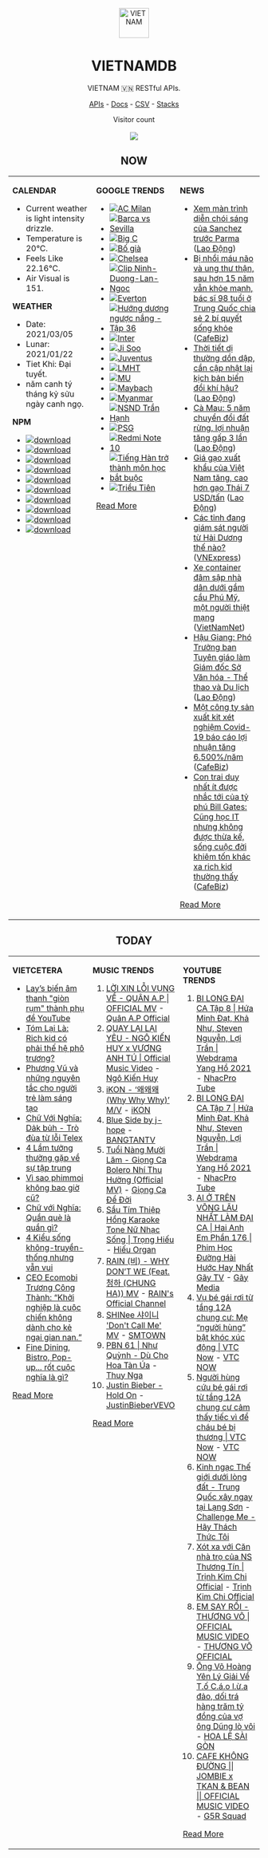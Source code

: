 <p align="center"><img src="https://raw.githubusercontent.com/vietnamdb/vietnamdb/master/images/profile/avatar.png" alt="VIETNAM" height="60"/></p>
<h1 align="center">VIETNAMDB</h1>
<p align="center">VIETNAM 🇻🇳 RESTful APIs.</p>
<p align="center">
  <a href="https://vietnamdb.herokuapp.com/api">APIs</a> -
  <a href="https://vietnamdb.github.io/#/">Docs</a> -
  <a href="https://github.com/vietnamdb/vietnamdb/tree/master/docs">CSV</a> -
  <a href="https://github.com/vietnamdb/vietnamdb/tree/master/docs/stacks">Stacks</a>
</p>
<p align="center"> 
  Visitor count<br><br>
  <img src="https://profile-counter.glitch.me/vietnamdb/count.svg" />
</p>


<h2 align="center">NOW</h2>

<table style="width:100%"><tbody style="width:100%"><tr><td valign="top" width="33%">

**CALENDAR**

- Current weather is light intensity drizzle.
- Temperature is 20°C.
- Feels Like 22.16°C.
- Air Visual is 151.

**WEATHER**

- Date: 2021/03/05
- Lunar: 2021/01/22
- Tiet Khi: Đại tuyết.
- năm canh tý tháng kỷ sửu ngày canh ngọ.

**NPM**

- [![download](https://img.shields.io/npm/dm/giaohangnhanh.svg?style=flat-square&label=giaohangnhanh&color=red)](https://www.npmjs.com/package/giaohangnhanh)
- [![download](https://img.shields.io/npm/dm/onepay.svg?style=flat-square&label=onepay&color=red)](https://www.npmjs.com/package/onepay)
- [![download](https://img.shields.io/npm/dm/vietcetera.svg?style=flat-square&label=vietcetera&color=red)](https://www.npmjs.com/package/vietcetera)
- [![download](https://img.shields.io/npm/dm/vietnambanks.svg?style=flat-square&label=vietnambanks&color=red)](https://www.npmjs.com/package/vietnambanks)
- [![download](https://img.shields.io/npm/dm/vietnamgovernment.svg?style=flat-square&label=vietnamgovernment&color=red)](https://www.npmjs.com/package/vietnamgovernment)
- [![download](https://img.shields.io/npm/dm/vietnamnews.svg?style=flat-square&label=vietnamnews&color=red)](https://www.npmjs.com/package/vietnamnews)
- [![download](https://img.shields.io/npm/dm/vnapis.svg?style=flat-square&label=vnapis&color=red)](https://www.npmjs.com/package/vnapis)
- [![download](https://img.shields.io/npm/dm/vnpay.svg?style=flat-square&label=vnpay&color=red)](https://www.npmjs.com/package/vnpay)
- [![download](https://img.shields.io/npm/dm/vtcpay.svg?style=flat-square&label=vtcpay&color=red)](https://www.npmjs.com/package/vtcpay)
- [![download](https://img.shields.io/npm/dm/zalopay.svg?style=flat-square&label=zalopay&color=red)](https://www.npmjs.com/package/zalopay)

</td><td valign="top" width="33%">

**GOOGLE TRENDS**

- [![AC Milan](https://img.shields.io/static/v1?label=AC%20Milan&message=google&color=red&style=flat-square)](https://www.google.com/search?q=AC%20Milan)
- [![Barca vs Sevilla](https://img.shields.io/static/v1?label=Barca%20vs%20Sevilla&message=google&color=red&style=flat-square)](https://www.google.com/search?q=Barca%20vs%20Sevilla)
- [![Big C](https://img.shields.io/static/v1?label=Big%20C&message=google&color=red&style=flat-square)](https://www.google.com/search?q=Big%20C)
- [![Bố già](https://img.shields.io/static/v1?label=B%E1%BB%91%20gi%C3%A0&message=google&color=red&style=flat-square)](https://www.google.com/search?q=B%E1%BB%91%20gi%C3%A0)
- [![Chelsea](https://img.shields.io/static/v1?label=Chelsea&message=google&color=red&style=flat-square)](https://www.google.com/search?q=Chelsea)
- [![Clip Ninh-Duong-Lan-Ngoc](https://img.shields.io/static/v1?label=Clip%20Ninh-Duong-Lan-Ngoc&message=google&color=red&style=flat-square)](https://www.google.com/search?q=Clip%20Ninh-Duong-Lan-Ngoc)
- [![Everton](https://img.shields.io/static/v1?label=Everton&message=google&color=red&style=flat-square)](https://www.google.com/search?q=Everton)
- [![Hướng dương ngược nắng - Tập 36](https://img.shields.io/static/v1?label=H%C6%B0%E1%BB%9Bng%20d%C6%B0%C6%A1ng%20ng%C6%B0%E1%BB%A3c%20n%E1%BA%AFng%20-%20T%E1%BA%ADp%2036&message=google&color=red&style=flat-square)](https://www.google.com/search?q=H%C6%B0%E1%BB%9Bng%20d%C6%B0%C6%A1ng%20ng%C6%B0%E1%BB%A3c%20n%E1%BA%AFng%20-%20T%E1%BA%ADp%2036)
- [![Inter](https://img.shields.io/static/v1?label=Inter&message=google&color=red&style=flat-square)](https://www.google.com/search?q=Inter)
- [![Ji Soo](https://img.shields.io/static/v1?label=Ji%20Soo&message=google&color=red&style=flat-square)](https://www.google.com/search?q=Ji%20Soo)
- [![Juventus](https://img.shields.io/static/v1?label=Juventus&message=google&color=red&style=flat-square)](https://www.google.com/search?q=Juventus)
- [![LMHT](https://img.shields.io/static/v1?label=LMHT&message=google&color=red&style=flat-square)](https://www.google.com/search?q=LMHT)
- [![MU](https://img.shields.io/static/v1?label=MU&message=google&color=red&style=flat-square)](https://www.google.com/search?q=MU)
- [![Maybach](https://img.shields.io/static/v1?label=Maybach&message=google&color=red&style=flat-square)](https://www.google.com/search?q=Maybach)
- [![Myanmar](https://img.shields.io/static/v1?label=Myanmar&message=google&color=red&style=flat-square)](https://www.google.com/search?q=Myanmar)
- [![NSND Trần Hạnh](https://img.shields.io/static/v1?label=NSND%20Tr%E1%BA%A7n%20H%E1%BA%A1nh&message=google&color=red&style=flat-square)](https://www.google.com/search?q=NSND%20Tr%E1%BA%A7n%20H%E1%BA%A1nh)
- [![PSG](https://img.shields.io/static/v1?label=PSG&message=google&color=red&style=flat-square)](https://www.google.com/search?q=PSG)
- [![Redmi Note 10](https://img.shields.io/static/v1?label=Redmi%20Note%2010&message=google&color=red&style=flat-square)](https://www.google.com/search?q=Redmi%20Note%2010)
- [![Tiếng Hàn trở thành môn học bắt buộc](https://img.shields.io/static/v1?label=Ti%E1%BA%BFng%20H%C3%A0n%20tr%E1%BB%9F%20th%C3%A0nh%20m%C3%B4n%20h%E1%BB%8Dc%20b%E1%BA%AFt%20bu%E1%BB%99c&message=google&color=red&style=flat-square)](https://www.google.com/search?q=Ti%E1%BA%BFng%20H%C3%A0n%20tr%E1%BB%9F%20th%C3%A0nh%20m%C3%B4n%20h%E1%BB%8Dc%20b%E1%BA%AFt%20bu%E1%BB%99c)
- [![Triều Tiên](https://img.shields.io/static/v1?label=Tri%E1%BB%81u%20Ti%C3%AAn&message=google&color=red&style=flat-square)](https://www.google.com/search?q=Tri%E1%BB%81u%20Ti%C3%AAn)

[Read More](https://trends.google.com/trends/?geo=VN)

</td><td valign="top" width="33%">

**NEWS**

- [Xem màn trình diễn chói sáng của Sanchez trước Parma](https://laodong.vn/video-the-thao/xem-man-trinh-dien-choi-sang-cua-sanchez-truoc-parma-886051.ldo) ([Lao Động](https://laodong.vn))
- [Bị nhồi máu não và ung thư thận, sau hơn 15 năm vẫn khỏe mạnh, bác sĩ 98 tuổi ở Trung Quốc chia sẻ 2 bí quyết sống khỏe](https://cafebiz.vn/bi-nhoi-mau-nao-va-ung-thu-than-sau-hon-15-nam-van-khoe-manh-bac-si-98-tuoi-o-trung-quoc-chia-se-2-bi-quyet-song-khoe-20210305150522221.chn) ([CafeBiz](https://cafebiz.vn))
- [Thời tiết dị thường dồn dập, cần cập nhật lại kịch bản biến đổi khí hậu?](https://laodong.vn/video-thoi-su/thoi-tiet-di-thuong-don-dap-can-cap-nhat-lai-kich-ban-bien-doi-khi-hau-882074.ldo) ([Lao Động](https://laodong.vn))
- [Cà Mau: 5 năm chuyển đổi đất rừng, lợi nhuận tăng gấp 3 lần](https://laodong.vn/xa-hoi/ca-mau-5-nam-chuyen-doi-dat-rung-loi-nhuan-tang-gap-3-lan-886075.ldo) ([Lao Động](https://laodong.vn))
- [Giá gạo xuất khẩu của Việt Nam tăng, cao hơn gạo Thái 7 USD/tấn](https://laodong.vn/kinh-te/gia-gao-xuat-khau-cua-viet-nam-tang-cao-hon-gao-thai-7-usdtan-886068.ldo) ([Lao Động](https://laodong.vn))
- [Các tỉnh đang giám sát người từ Hải Dương thế nào?](https://vnexpress.net/cac-tinh-dang-giam-sat-nguoi-tu-hai-duong-the-nao-4244003.html) ([VNExpress](https://vnexpress.net))
- [Xe container đâm sập nhà dân dưới gầm cầu Phú Mỹ, một người thiệt mạng](http://vietnamnet.vn/vn/thoi-su/an-toan-giao-thong/xe-container-dam-sap-nha-dan-duoi-gam-cau-phu-my-mot-nguoi-thiet-mang-717475.html) ([VietNamNet](https://vietnamnet.vn))
- [Hậu Giang: Phó Trưởng ban Tuyên giáo làm Giám đốc Sở Văn hóa - Thể thao và Du lịch](https://laodong.vn/thoi-su/hau-giang-pho-truong-ban-tuyen-giao-lam-giam-doc-so-van-hoa-the-thao-va-du-lich-886043.ldo) ([Lao Động](https://laodong.vn))
- [Một công ty sản xuất kit xét nghiệm Covid-19 báo cáo lợi nhuận tăng 6.500%/năm](https://cafebiz.vn/mot-cong-ty-san-xuat-kit-xet-nghiem-covid-19-bao-cao-loi-nhuan-tang-6500-nam-20210305151641176.chn) ([CafeBiz](https://cafebiz.vn))
- [Con trai duy nhất ít được nhắc tới của tỷ phú Bill Gates: Cũng học IT nhưng không được thừa kế, sống cuộc đời khiêm tốn khác xa rich kid thường thấy](https://cafebiz.vn/con-trai-duy-nhat-it-duoc-nhac-toi-cua-ty-phu-bill-gates-cung-hoc-it-nhung-khong-duoc-thua-ke-song-cuoc-doi-khiem-ton-khac-xa-rich-kid-thuong-thay-20210305150231192.chn) ([CafeBiz](https://cafebiz.vn))

[Read More](docs/news/README.md)

</td></tr></tbody></table>

<h2 align="center">TODAY</h2>

<table style="width:100%"><tbody style="width:100%"><tr><td valign="top" width="33%">

**VIETCETERA**

- [Lay’s biến âm thanh "giòn rụm" thành phụ đề YouTube ](https://vietcetera.com/vn/lays-bien-am-thanh-gion-rum-thanh-phu-de-youtube)
- [Tóm Lại Là: Rich kid có phải thế hệ phô trương?](https://vietcetera.com/vn/tom-lai-la-rich-kid-la-the-he-pho-truong)
- [Phương Vũ và những nguyên tắc cho người trẻ làm sáng tạo](https://vietcetera.com/vn/phuong-vu-va-nhung-nguyen-tac-cho-nguoi-tre-lam-sang-tao)
- [Chữ Với Nghĩa: Dảk bủh - Trò đùa từ lỗi Telex](https://vietcetera.com/vn/chu-voi-nghia-dak-buh-tro-dua)
- [4 Lầm tưởng thường gặp về sự tập trung](https://vietcetera.com/vn/4-lam-tuong-thuong-gap-ve-su-tap-trung)
- [Vì sao phimmoi không bao giờ cũ?](https://vietcetera.com/vn/vi-sao-phimmoi-khong-bao-gio-cu)
- [Chữ với Nghĩa: Quần què là quần gì?](https://vietcetera.com/vn/chu-voi-nghia-quan-que-la-cai-quan-hoe)
- [4 Kiểu sống không-truyền-thống nhưng vẫn vui](https://vietcetera.com/vn/4-kieu-song-khong-truyen-thong-nhung-van-vui)
- [CEO Ecomobi Trương Công Thành: “Khởi nghiệp là cuộc chiến không dành cho kẻ ngại gian nan.” ](https://vietcetera.com/vn/ceo-ecomobi-truong-cong-thanh-khoi-nghiep-la-cuoc-chien-khong-danh-cho-ke-ngai-gian-nan)
- [Fine Dining, Bistro, Pop-up... rốt cuộc nghĩa là gì?](https://vietcetera.com/vn/fine-dining-casual-bistro-nghia-la-gi)

[Read More](https://vietcetera.com/)

</td><td valign="top" width="33%">

**MUSIC TRENDS**

01. [LỜI XIN LỖI VỤNG VỀ - QUÂN A.P | OFFICIAL MV](https://www.youtube.com/watch?v=LhTwcqI71n0) - [Quân A.P Official](https://www.youtube.com/channel/UCXKnIgvBwPV6G-uT7gBXhcA)
02. [QUAY LẠI LẠI YÊU - NGÔ KIẾN HUY x VƯƠNG ANH TÚ | Official Music Video](https://www.youtube.com/watch?v=93WhpRfkkBk) - [Ngô Kiến Huy](https://www.youtube.com/channel/UCNN7Q7sx5lsivqDf22I7Itw)
03. [iKON - ‘왜왜왜 (Why Why Why)’ M/V](https://www.youtube.com/watch?v=DslHQto2V7I) - [iKON](https://www.youtube.com/channel/UCWxCyZibDIWIrGIgP25mbfw)
04. [Blue Side by j-hope](https://www.youtube.com/watch?v=OZD_EU_hMUQ) - [BANGTANTV](https://www.youtube.com/channel/UCLkAepWjdylmXSltofFvsYQ)
05. [Tuổi Nàng Mười Lăm - Giọng Ca Bolero Nhí Thu Hường (Official MV)](https://www.youtube.com/watch?v=qodYHeNYvtk) - [Giọng Ca Để Đời](https://www.youtube.com/channel/UCwZ2ZaFfTusqV_MGMHUnEsg)
06. [Sầu Tím Thiệp Hồng Karaoke Tone Nữ Nhạc Sống | Trọng Hiếu](https://www.youtube.com/watch?v=BRMjeHz412Q) - [Hiếu Organ](https://www.youtube.com/channel/UCWEYgC77_ZlbDxStQyzOwfA)
07. [RAIN (비) - WHY DON’T WE (Feat. 청하 (CHUNG HA)) MV](https://www.youtube.com/watch?v=srWfDwiRVgQ) - [RAIN's Official Channel](https://www.youtube.com/channel/UCxXgIeE5hxWxHG6dz9Scg2w)
08. [SHINee 샤이니 'Don't Call Me' MV](https://www.youtube.com/watch?v=p6OoY6xneI0) - [SMTOWN](https://www.youtube.com/channel/UCEf_Bc-KVd7onSeifS3py9g)
09. [PBN 61 | Như Quỳnh - Dù Cho Hoa Tàn Úa](https://www.youtube.com/watch?v=ig8vOipF9Rs) - [Thuy Nga](https://www.youtube.com/channel/UC7nMrW3baKp0dA5Tz9ulVYQ)
10. [Justin Bieber - Hold On](https://www.youtube.com/watch?v=LWeiydKl0mU) - [JustinBieberVEVO](https://www.youtube.com/channel/UCHkj014U2CQ2Nv0UZeYpE_A)

[Read More](https://www.youtube.com/feed/trending?bp=4gIuCggvbS8wNHJsZhIiUExGZ3F1TG5MNTlhbW42X05FZFc5TGswZDdXZWVST0Q2VA%3D%3D)

</td><td valign="top" width="33%">

**YOUTUBE TRENDS**

01. [BI LONG ĐẠI CA Tập 8 | Hứa Minh Đạt, Khả Như, Steven Nguyễn, Lợi Trần | Webdrama Yang Hồ 2021](https://www.youtube.com/watch?v=UXa992qrMv0) - [NhacPro Tube](https://www.youtube.com/channel/UCBZjBKNMZoFih4ubdiIDWLw)
02. [BI LONG ĐẠI CA Tập 7 | Hứa Minh Đạt, Khả Như, Steven Nguyễn, Lợi Trần | Webdrama Yang Hồ 2021](https://www.youtube.com/watch?v=t_93XyujFLg) - [NhacPro Tube](https://www.youtube.com/channel/UCBZjBKNMZoFih4ubdiIDWLw)
03. [AI Ở TRÊN VÕNG LÂU NHẤT LÀM ĐẠI CA | Hai Anh Em Phần 176 | Phim Học Đường Hài Hước Hay Nhất Gãy TV](https://www.youtube.com/watch?v=1jTlsqadb9M) - [Gãy Media](https://www.youtube.com/channel/UCTp_WPPxWCjdlXK9kqzxm0A)
04. [Vụ bé gái rơi từ tầng 12A chung cư: Mẹ “người hùng” bật khóc xúc động | VTC Now](https://www.youtube.com/watch?v=LmwjBu-WBgQ) - [VTC NOW](https://www.youtube.com/channel/UCL9-pEHNBs3N4r2bMoXdLJA)
05. [Người hùng cứu bé gái rơi từ tầng 12A chung cư cảm thấy tiếc vì để cháu bé bị thương | VTC Now](https://www.youtube.com/watch?v=-FDDWF4y6vc) - [VTC NOW](https://www.youtube.com/channel/UCL9-pEHNBs3N4r2bMoXdLJA)
06. [Kinh ngạc Thế giới dưới lòng đất - Trung Quốc xây ngay tại Lạng Sơn](https://www.youtube.com/watch?v=mpuudi8AMIU) - [Challenge Me - Hãy Thách Thức Tôi](https://www.youtube.com/channel/UCkG3QIDOyl6HF7EYudJ3JJg)
07. [Xót xa với Căn nhà trọ của NS Thương Tín | Trịnh Kim Chi Official](https://www.youtube.com/watch?v=f4tB1LJSgLw) - [Trịnh Kim Chi Official](https://www.youtube.com/channel/UCGEkSDuWgWwRZVZfi3gP1pw)
08. [EM SAY RỒI - THƯƠNG VÕ | OFFICIAL MUSIC VIDEO](https://www.youtube.com/watch?v=h4k1OMjLrUQ) - [THƯƠNG VÕ OFFICIAL](https://www.youtube.com/channel/UCSCSop9yGxDHz0kuyCKwUhQ)
09. [Ông Võ Hoàng Yên Lý Giải Về T.ố C.á.o l.ừ.a đảo, dối trá hàng trăm tỷ đồng của vợ ông Dũng lò vôi](https://www.youtube.com/watch?v=G7PQbh2Ob4E) - [HOA LỆ SÀI GÒN](https://www.youtube.com/channel/UCJ7fUfDLagCvZGv0uD4shQA)
10. [CAFE KHÔNG ĐƯỜNG || JOMBIE x TKAN & BEAN || OFFICIAL MUSIC VIDEO](https://www.youtube.com/watch?v=LImkI9UvJCY) - [G5R Squad](https://www.youtube.com/channel/UCqamjdcGALEjPreSrxwK9IQ)

[Read More](https://www.youtube.com/feed/trending)

</td></tr></tbody></table>
